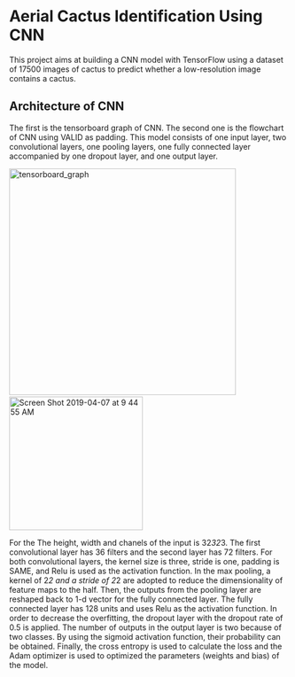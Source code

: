 # Aerial Cactus Identification Using CNN

This project aims at building a CNN model with TensorFlow using a dataset of 17500 images of cactus to predict whether a low-resolution image contains a cactus. 

## Architecture of CNN

The first is the tensorboard graph of CNN. The second one is the flowchart of CNN using VALID as padding. This model consists of one input layer, two convolutional layers, one pooling layers, one fully connected layer accompanied by one dropout layer, and one output layer.

<img width="409" alt="tensorboard_graph" src="https://user-images.githubusercontent.com/42804316/57631001-a5cb6980-756c-11e9-9b58-b02f9488470f.png"> &nbsp;&nbsp;&nbsp;&nbsp;&nbsp;&nbsp;&nbsp;&nbsp;&nbsp;&nbsp;&nbsp;&nbsp;&nbsp;&nbsp;&nbsp;&nbsp;&nbsp;&nbsp;&nbsp;<img width="241" alt="Screen Shot 2019-04-07 at 9 44 55 AM" src="https://user-images.githubusercontent.com/42804316/57630424-91d33800-756b-11e9-8978-3db12e98cfc4.png">

For the The height, width and chanels of the input is 32*32*3.  The first convolutional layer has 36 filters and the second layer has 72 filters. For both convolutional layers, the kernel size is three, stride is one, padding is SAME, and Relu is used as the activation function. In the max pooling, a kernel of 2*2 and a stride of 2*2 are adopted to reduce the dimensionality of feature maps to the half. Then, the outputs from the pooling layer are reshaped back to 1-d vector for the fully connected layer. The fully connected layer has 128 units and uses Relu as the activation function. In order to decrease the overfitting, the dropout layer with the dropout rate of 0.5 is applied. The number of outputs in the output layer is two because of two classes. By using the sigmoid activation function, their probability can be obtained. Finally, the cross entropy is used to calculate the loss and the Adam optimizer is used to optimized the parameters (weights and bias) of the model. 






